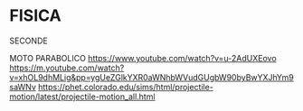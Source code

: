 # FISICA

SECONDE

MOTO PARABOLICO
https://www.youtube.com/watch?v=u-2AdUXEovo
https://m.youtube.com/watch?v=xhOL9dhMLig&pp=ygUeZGlkYXR0aWNhbWVudGUgbW90byBwYXJhYm9saWNv
https://phet.colorado.edu/sims/html/projectile-motion/latest/projectile-motion_all.html
